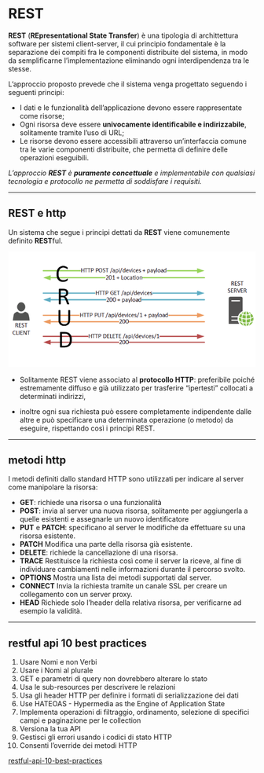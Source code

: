 # **REST**

**REST** (**REpresentational State Transfer**) è una tipologia di archittettura software per sistemi client-server, il cui principio fondamentale è la separazione dei compiti fra le componenti distribuite del sistema, in modo da semplificarne l’implementazione eliminando ogni interdipendenza tra le stesse.

L’approccio proposto prevede che il sistema venga progettato seguendo i seguenti principi:

* I dati e le funzionalità dell’applicazione devono essere rappresentate come risorse;
* Ogni risorsa deve essere **univocamente identificabile e indirizzabile**, solitamente tramite l’uso di URL;
* Le risorse devono essere accessibili attraverso un’interfaccia comune tra le varie componenti distribuite, che permetta di definire delle operazioni eseguibili.

*L’approccio **REST** è **puramente concettuale** e implementabile con qualsiasi tecnologia e protocollo ne permetta di soddisfare i requisiti.*

---

## REST e http

Un sistema che segue i principi dettati da **REST** viene comunemente definito **REST**ful.

![REST](https://raw.githubusercontent.com/maboglia/Fondamenti/master/img/REST.png)

* Solitamente REST viene associato al **protocollo HTTP**: preferibile poiché estremamente diffuso e già utilizzato per trasferire “ipertesti” collocati a determinati indirizzi,

* inoltre ogni sua richiesta può essere completamente indipendente dalle altre e può specificare una determinata operazione (o metodo) da eseguire, rispettando così i principi REST.

---

## metodi http

I metodi definiti dallo standard HTTP sono utilizzati per indicare al server come manipolare la risorsa:

* **GET**: richiede una risorsa o una funzionalità
* **POST**: invia al server una nuova risorsa, solitamente per aggiungerla a quelle esistenti e assegnarle un nuovo identificatore
* **PUT** e **PATCH**: specificano al server le modifiche da effettuare su una risorsa esistente.
* **PATCH** Modifica una parte della risorsa già esistente. 
* **DELETE**: richiede la cancellazione di una risorsa.
* **TRACE** Restituisce la richiesta così come il server la riceve, al fine di individuare cambiamenti nelle informazioni durante il percorso svolto.
* **OPTIONS** Mostra una lista dei metodi supportati dal server. 
* **CONNECT** Invia la richiesta tramite un canale SSL per creare un collegamento con un server proxy. 
* **HEAD** Richiede solo l’header della relativa risorsa, per verificarne ad esempio la validità. 

---

## restful api 10 best practices

1. Usare Nomi e non Verbi
2. Usare i Nomi al plurale
3. GET e parametri di query non dovrebbero alterare lo stato
4. Usa le sub-resources per descrivere le relazioni
5. Usa gli header HTTP per definire i formati di serializzazione dei dati
6. Use HATEOAS - Hypermedia as the Engine of Application State
7. Implementa operazioni di filtraggio, ordinamento, selezione di specifici campi e paginazione per le collection
8. Versiona la tua API
9. Gestisci gli errori usando i codici di stato HTTP
10. Consenti l’override dei metodi HTTP

[restful-api-10-best-practices](http://losviluppatore.it/restful-api-10-best-practices/)
